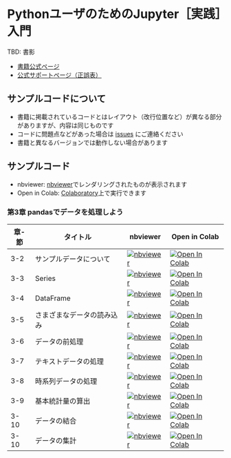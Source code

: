 # PythonユーザのためのJupyter［実践］入門

TBD: 書影

* [書籍公式ページ]()
* [公式サポートページ（正誤表）]()

## サンプルコードについて

* 書籍に掲載されているコードとはレイアウト（改行位置など）が異なる部分がありますが、内容は同じものです
* コードに問題点などがあった場合は [issues](https://github.com/practical-jupyter/sample-code-2nd/issues) にご連絡ください
* 書籍と異なるバージョンでは動作しない場合があります

## サンプルコード

* nbviewer: [nbviewer](https://nbviewer.jupyter.org)でレンダリングされたものが表示されます
* Open in Colab: [Colaboratory](https://colab.research.google.com/)上で実行できます

### 第3章 pandasでデータを処理しよう

章-節|タイトル|nbviewer|Open in Colab
-----|--------|--------|-------------
3-2|サンプルデータについて|[![nbviewer](https://camo.githubusercontent.com/bfeb5472ee3df9b7c63ea3b260dc0c679be90b97/68747470733a2f2f696d672e736869656c64732e696f2f62616467652f72656e6465722d6e627669657765722d6f72616e67652e7376673f636f6c6f72423d66333736323626636f6c6f72413d346434643464)](https://nbviewer.jupyter.org/github/practical-jupyter/sample-code-2nd/blob/master/notebooks/3-02.ipynb)|[![Open In Colab](https://colab.research.google.com/assets/colab-badge.svg)](https://colab.research.google.com/github/practical-jupyter/sample-code-2nd/blob/master/notebooks/3-02.ipynb)
3-3|Series|[![nbviewer](https://camo.githubusercontent.com/bfeb5472ee3df9b7c63ea3b260dc0c679be90b97/68747470733a2f2f696d672e736869656c64732e696f2f62616467652f72656e6465722d6e627669657765722d6f72616e67652e7376673f636f6c6f72423d66333736323626636f6c6f72413d346434643464)](https://nbviewer.jupyter.org/github/practical-jupyter/sample-code-2nd/blob/master/notebooks/3-03.ipynb)|[![Open In Colab](https://colab.research.google.com/assets/colab-badge.svg)](https://colab.research.google.com/github/practical-jupyter/sample-code-2nd/blob/master/notebooks/3-03.ipynb)
3-4|DataFrame|[![nbviewer](https://camo.githubusercontent.com/bfeb5472ee3df9b7c63ea3b260dc0c679be90b97/68747470733a2f2f696d672e736869656c64732e696f2f62616467652f72656e6465722d6e627669657765722d6f72616e67652e7376673f636f6c6f72423d66333736323626636f6c6f72413d346434643464)](https://nbviewer.jupyter.org/github/practical-jupyter/sample-code-2nd/blob/master/notebooks/3-04.ipynb)|[![Open In Colab](https://colab.research.google.com/assets/colab-badge.svg)](https://colab.research.google.com/github/practical-jupyter/sample-code-2nd/blob/master/notebooks/3-04.ipynb)
3-5|さまざまなデータの読み込み|[![nbviewer](https://camo.githubusercontent.com/bfeb5472ee3df9b7c63ea3b260dc0c679be90b97/68747470733a2f2f696d672e736869656c64732e696f2f62616467652f72656e6465722d6e627669657765722d6f72616e67652e7376673f636f6c6f72423d66333736323626636f6c6f72413d346434643464)](https://nbviewer.jupyter.org/github/practical-jupyter/sample-code-2nd/blob/master/notebooks/3-05.ipynb)|[![Open In Colab](https://colab.research.google.com/assets/colab-badge.svg)](https://colab.research.google.com/github/practical-jupyter/sample-code-2nd/blob/master/notebooks/3-05.ipynb)
3-6|データの前処理|[![nbviewer](https://camo.githubusercontent.com/bfeb5472ee3df9b7c63ea3b260dc0c679be90b97/68747470733a2f2f696d672e736869656c64732e696f2f62616467652f72656e6465722d6e627669657765722d6f72616e67652e7376673f636f6c6f72423d66333736323626636f6c6f72413d346434643464)](https://nbviewer.jupyter.org/github/practical-jupyter/sample-code-2nd/blob/master/notebooks/3-06.ipynb)|[![Open In Colab](https://colab.research.google.com/assets/colab-badge.svg)](https://colab.research.google.com/github/practical-jupyter/sample-code-2nd/blob/master/notebooks/3-06.ipynb)
3-7|テキストデータの処理|[![nbviewer](https://camo.githubusercontent.com/bfeb5472ee3df9b7c63ea3b260dc0c679be90b97/68747470733a2f2f696d672e736869656c64732e696f2f62616467652f72656e6465722d6e627669657765722d6f72616e67652e7376673f636f6c6f72423d66333736323626636f6c6f72413d346434643464)](https://nbviewer.jupyter.org/github/practical-jupyter/sample-code-2nd/blob/master/notebooks/3-07.ipynb)|[![Open In Colab](https://colab.research.google.com/assets/colab-badge.svg)](https://colab.research.google.com/github/practical-jupyter/sample-code-2nd/blob/master/notebooks/3-07.ipynb)
3-8|時系列データの処理|[![nbviewer](https://camo.githubusercontent.com/bfeb5472ee3df9b7c63ea3b260dc0c679be90b97/68747470733a2f2f696d672e736869656c64732e696f2f62616467652f72656e6465722d6e627669657765722d6f72616e67652e7376673f636f6c6f72423d66333736323626636f6c6f72413d346434643464)](https://nbviewer.jupyter.org/github/practical-jupyter/sample-code-2nd/blob/master/notebooks/3-08.ipynb)|[![Open In Colab](https://colab.research.google.com/assets/colab-badge.svg)](https://colab.research.google.com/github/practical-jupyter/sample-code-2nd/blob/master/notebooks/3-08.ipynb)
3-9|基本統計量の算出|[![nbviewer](https://camo.githubusercontent.com/bfeb5472ee3df9b7c63ea3b260dc0c679be90b97/68747470733a2f2f696d672e736869656c64732e696f2f62616467652f72656e6465722d6e627669657765722d6f72616e67652e7376673f636f6c6f72423d66333736323626636f6c6f72413d346434643464)](https://nbviewer.jupyter.org/github/practical-jupyter/sample-code-2nd/blob/master/notebooks/3-09.ipynb)|[![Open In Colab](https://colab.research.google.com/assets/colab-badge.svg)](https://colab.research.google.com/github/practical-jupyter/sample-code-2nd/blob/master/notebooks/3-09.ipynb)
3-10|データの結合|[![nbviewer](https://camo.githubusercontent.com/bfeb5472ee3df9b7c63ea3b260dc0c679be90b97/68747470733a2f2f696d672e736869656c64732e696f2f62616467652f72656e6465722d6e627669657765722d6f72616e67652e7376673f636f6c6f72423d66333736323626636f6c6f72413d346434643464)](https://nbviewer.jupyter.org/github/practical-jupyter/sample-code-2nd/blob/master/notebooks/3-10.ipynb)|[![Open In Colab](https://colab.research.google.com/assets/colab-badge.svg)](https://colab.research.google.com/github/practical-jupyter/sample-code-2nd/blob/master/notebooks/3-10.ipynb)
3-10|データの集計|[![nbviewer](https://camo.githubusercontent.com/bfeb5472ee3df9b7c63ea3b260dc0c679be90b97/68747470733a2f2f696d672e736869656c64732e696f2f62616467652f72656e6465722d6e627669657765722d6f72616e67652e7376673f636f6c6f72423d66333736323626636f6c6f72413d346434643464)](https://nbviewer.jupyter.org/github/practical-jupyter/sample-code-2nd/blob/master/notebooks/3-11.ipynb)|[![Open In Colab](https://colab.research.google.com/assets/colab-badge.svg)](https://colab.research.google.com/github/practical-jupyter/sample-code-2nd/blob/master/notebooks/3-11.ipynb)
